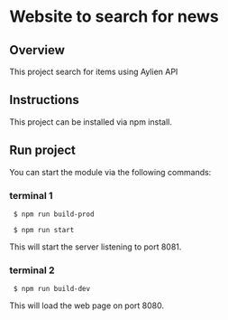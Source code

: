 # Website to search for news

## Overview
This project search for items using Aylien API

## Instructions
This project can be installed via npm install.

## Run project
You can start the module via the following commands:

### terminal 1
` $ npm run build-prod`

` $ npm run start`

This will start the server listening to port 8081.

### terminal 2
` $ npm run build-dev`

This will load the web page on port 8080.

